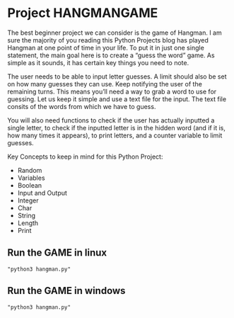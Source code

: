 # Project HANGMANGAME

The best beginner project we can consider is the game of Hangman. I am sure the majority of you reading this Python Projects blog has played Hangman at one point of time in your life. To put it in just one single statement, the main goal here is to create a “guess the word” game. As simple as it sounds, it has certain key things you need to note. 

The user needs to be able to input letter guesses.
A limit should also be set on how many guesses they can use.
Keep notifying the user of the remaining turns.
This means you’ll need a way to grab a word to use for guessing. Let us keep it simple and use a text file for the input. The text file consits of the words from which we have to guess.

You will also need functions to check if the user has actually inputted a single letter, to check if the inputted letter is in the hidden word (and if it is, how many times it appears), to print letters, and a counter variable to limit guesses.

Key Concepts to keep in mind for this Python Project:

* Random
* Variables
* Boolean
* Input and Output
* Integer
* Char
* String
* Length
* Print

## Run the GAME in linux

    "python3 hangman.py"

## Run the GAME in windows

    "python3 hangman.py"